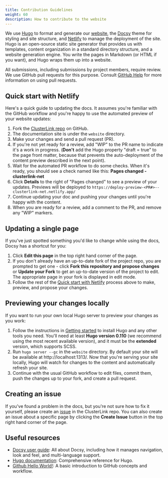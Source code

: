 ```yaml
---
title: Contribution Guidelines
weight: 60
description: How to contribute to the website
---
```


We use [Hugo][] to format and generate our [website][], the [Docsy][] theme
 for styling and site structure, and [Netlify][] to manage the deployment of the site.
 Hugo is an open-source static site generator that provides us with templates,
 content organization in a standard directory structure, and a website generation
 engine. You write the pages in Markdown (or HTML if you want), and Hugo wraps
 them up into a website.

All submissions, including submissions by project members, require review. We
 use GitHub pull requests for this purpose. Consult
 [GitHub Help][] for more information on using pull requests.

## Quick start with Netlify

Here's a quick guide to updating the docs. It assumes you're familiar with the
 GitHub workflow and you're happy to use the automated preview of your website
 updates:

1. Fork the [ClusterLink repo][] on GitHub.
1. The documentation site is under the `website` directory.
1. Make your changes and send a pull request (PR).
1. If you're not yet ready for a review, add "WIP" to the PR name to indicate
  it's a work in progress. (**Don't** add the Hugo property
  "draft = true" to the page front matter, because that prevents the
  auto-deployment of the content preview described in the next point).
1. Wait for the automated PR workflow to do some checks. When it's ready,
  you should see a check named like this: **Pages changed - clusterlink-net**
1. Click **Details** to the right of "Pages changed" to see a preview
  of your updates. Previews will be deployed to `https://deploy-preview-<PR#>--clusterlink-net.netlify.app/`
1. Continue updating your doc and pushing your changes until you're happy with
  the content.
1. When you are ready for a review, add a comment to the PR, and remove any
  "WIP" markers.

## Updating a single page

If you've just spotted something you'd like to change while using the docs, Docsy has a
 shortcut for you:

1. Click **Edit this page** in the top right hand corner of the page.
1. If you don't already have an up-to-date fork of the project repo, you are prompted to
 get one - click **Fork this repository and propose changes** or **Update your Fork** to
 get an up-to-date version of the project to edit. The appropriate page in your fork is
 displayed in edit mode.
1. Follow the rest of the [Quick start with Netlify][] process above to make, preview,
 and propose your changes.

## Previewing your changes locally

If you want to run your own local Hugo server to preview your changes as you work:

<!-- TODO should add a dedicated getting-started for website authoring -->

1. Follow the instructions in [Getting started][] to install Hugo
 and any other tools you need. You'll need at least **Hugo version 0.110** (we recommend
 using the most recent available version), and it must be the **extended** version,
 which supports SCSS.
1. Run `hugo server --gc` in the `website` directory. By default your site will be available
 at http://localhost:1313/. Now that you're serving your site locally, Hugo will watch
 for changes to the content and automatically refresh your site.
1. Continue with the usual GitHub workflow to edit files, commit them, push the
  changes up to your fork, and create a pull request.

## Creating an issue

If you've found a problem in the docs, but you're not sure how to fix it yourself,
 please create an [issue][] in the ClusterLink repo.
 You can also create an issue about a specific page by clicking the **Create Issue**
 button in the top right hand corner of the page.

## Useful resources

* [Docsy user guide][]: All about Docsy, including how it manages navigation,
 look and feel, and multi-language support.
* [Hugo documentation][]: Comprehensive reference for Hugo.
* [Github Hello World!][]: A basic introduction to GitHub concepts and workflow.

<!-- a documentation specific getting started guide is missing. Tracked in issue #526 -->

[Hugo]: https://gohugo.io/
[website]: https://clusterlink.net
[Docsy]: https://github.com/google/docsy
[Netlify]: https://www.netlify.com/
[GitHub Help]: https://help.github.com/articles/about-pull-requests/
[Quick start with Netlify]: #quick-start-with-netlify
[Getting started]: ../getting-started/
[ClusterLink repo]: https://github.com/clusterlink-net/clusterlink
[issue]: https://github.com/clusterlink-net/clusterlink/issues
[Docsy user guide]: https://www.docsy.dev/docs/
[Hugo documentation]: https://gohugo.io/documentation/
[Github Hello World!]: https://guides.github.com/activities/hello-world/
